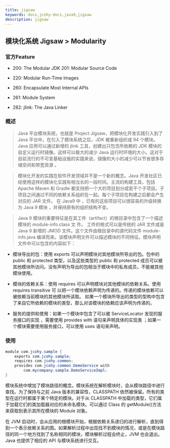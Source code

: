 ```yaml
---
title: jigsaw
keywords: docs,jcohy-docs,java9,jigsaw
description: jigsaw
---
```


## 模块化系统 Jigsaw > Modularity

### 官方Feature
- 200: The Modular JDK 201: Modular Source Code

- 220: Modular Run-Time Images

- 260: Encapsulate Most Internal APIs 

- 261: Module System

- 282: jlink: The Java Linker

### 概述

> Java 平台模块系统，也就是 Project Jigsaw，把模块化开发实践引入到了 Java 平台中。在引入了模块系统之后，JDK 被重新组织成 94 个模块。Java 应用可以通过新增的 jlink 工具，创建出只包含所依赖的 JDK 模块的自定义运行时镜像。这样可以极大的减少 Java 运行时环境的大小。这对于目前流行的不可变基础设施的实践来说，镜像的大小的减少可以节省很多存储空间和带宽资源 。

> 模块化开发的实践在软件开发领域并不是一个新的概念。Java 开发社区已经使用这样的模块化实践有相当长的一段时间。主流的构建工具，包括 Apache Maven 和 Gradle 都支持把一个大的项目划分成若干个子项目。子项目之间通过不同的依赖关系组织在一起。每个子项目在构建之后都会产生对应的 JAR 文件。 在 Java9 中 ，已有的这些项目可以很容易的升级转换为 Java 9 模块 ，并保持原有的组织结构不变。

> Java 9 模块的重要特征是在其工件（artifact）的根目录中包含了一个描述模块的 module-info.class 文 件。 工件的格式可以是传统的 JAR 文件或是 Java 9 新增的 JMOD 文件。这个文件由根目录中的源代码文件 module-info.java 编译而来。该模块声明文件可以描述模块的不同特征。模块声明文件中可以包含的内容如下：

- 模块导出的包：使用 exports 可以声明模块对其他模块所导出的包。包中的 public 和 protected 类型，以及这些类型的 public 和 protected 成员可以被其他模块所访问。没有声明为导出的包相当于模块中的私有成员，不能被其他模块使用。

- 模块的依赖关系：使用 requires 可以声明模块对其他模块的依赖关系。使用 requires transitive 可 以把一个模块依赖声明为传递的。传递的模块依赖可以被依赖当前模块的其他模块所读取。 如果一个模块所导出的类型的型构中包含了来自它所依赖的模块的类型，那么对该模块的依赖应该声明为传递的。

- 服务的提供和使用：如果一个模块中包含了可以被 ServiceLocator 发现的服务接口的实现 ，需要使用 provides with 语句来声明具体的实现类 ；如果一个模块需要使用服务接口，可以使用 uses 语句来声明。

### 使用

```java
module com.jcohy.sample { 
    exports com.jcohy.sample; 
    requires com.jcohy.common; 
    provides com.jcohy.common.DemoService with
        com.mycompany.sample.DemoServiceImpl; 
}
```

模块系统中增加了模块路径的概念。模块系统在解析模块时，会从模块路径中进行查找。为了保持与之前 Java 版本的兼容性，CLASSPATH 依然被保留。所有的类型在运行时都属于某个特定的模块。对于从 CLASSPATH 中加载的类型，它们属于加载它们的类加载器对应的未命名模块。可以通过 Class 的 getModule()方法来获取到表示其所在模块的 Module 对象。

在 JVM 启动时，会从应用的根模块开始，根据依赖关系递归的进行解析，直到得到一个表示依赖关系的图。如果解析过程中出现找不到模块的情况，或是在模块路径的同一个地方找到了名称相同的模块，模块解析过程会终止，JVM 也会退出。Java 也提供了相应的 API 与模块系统进行交互。
